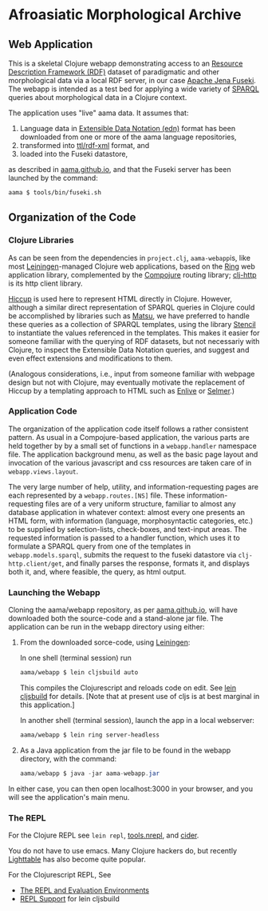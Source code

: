 # Afroasiatic Morphological Archive

## Web Application

This is a skeletal Clojure webapp  demonstrating access to an 
[Resource Description Framework (RDF)](https://www.w3.org/RDF/) dataset
of  paradigmatic and other morphological data via a local RDF server, 
in our case [Apache Jena Fuseki](http://jena.apache.org/index.html).
The webapp is intended as a test bed for applying a wide variety of 
[SPARQL](http://www.w3.org/TR/rdf-sparql-query/) 
queries about morphological data in a Clojure context. 

The application  uses "live" aama data. It assumes that: 
1.  Language data in
[Extensible Data Notation (edn)](https://github.com/edn-format/edn) format
has been downloaded from one or more of the aama language repositories, 
2.  transformed into [ttl/rdf-xml](http://www.w3.org/TR/turtle/) format, and
3.  loaded into the Fuseki datastore, 

as described in [aama.github.io](http://aama.github.io), 
and that the Fuseki server has been launched by the 
command: 
```clojure
aama $ tools/bin/fuseki.sh
``` 
## Organization of the Code

### Clojure Libraries

As can be seen from the dependencies in ``project.clj``, ``aama-webapp``is,
like most [Leiningen](http://leiningen.org)-managed Clojure web applications,
based on the [Ring](https://github.com/ring-clojure/ring) 
web application library, complemented by the
[Compojure](https://github.com/weavejester/compojure) routing library; 
[clj-http](https://github.com/dakrone/clj-http) is its http client library. 

[Hiccup](https://github.com/weavejester/hiccup) is used here to represent
 HTML directly in Clojure. However, although
a similar direct representation of SPARQL queries in Clojure could be accomplished
by libraries such as [Matsu](https://github.com/boutros/matsu),
 we have preferred to handle these queries as
a collection of SPARQL templates, using the library
 [Stencil](https://github.com/davidsantiago/stencil) to instantiate
the values referenced in the templates. This makes it easier for
 someone familiar with 
the querying of RDF datasets, but not necessariy with Clojure, to inspect the
Extensible 
		  Data Notation queries, and suggest and even effect extensions and modifications to them.
 
(Analogous considerations, i.e., input from someone familiar with webpage design 
but not with Clojure, may eventually motivate the replacement of Hiccup by
a templating approach to HTML such as [Enlive](https://github.com/cgrand/enlive) or 
[Selmer](https://github.com/yogthos/Selmer).)

### Application Code

The organization of the application code itself follows a rather consistent pattern.
As usual in a Compojure-based application,  the various parts are held together
by by a small set of functions in a ``webapp.handler`` namespace file. 
The application background menu, as well as the basic page layout and invocation 
of the various javascript 
and css resources are taken care of in ``webapp.views.layout``.

The very large number of help, utility, and information-requesting pages are each
represented by a ``webapp.routes.[NS]`` file. These information-requesting
files are of a very uniform structure, familiar to almost any database application
in whatever context: almost every one presents an HTML form, with 
information (language, morphosyntactic categories, etc.) to be supplied by 
selection-lists, check-boxes, and text-input areas. The requested information
is passed to a handler function, which uses it to formulate a SPARQL query 
from one of the templates in ``webapp.models.sparql``,  submits the request to
the fuseki datastore via ``clj-http.client/get``, and finally parses the 
response, formats it, and displays both it, and, where feasible, the query,
 as html output.

### Launching the Webapp

Cloning the aama/webapp repository, 
as per [aama.github.io](http://aama.github.io), 
will have downloaded both the source-code and a stand-alone jar file.
 The application can be run in the webapp directory using either:

1. From the downloaded sorce-code,  using [Leiningen](http://leiningen.org):

    In one shell (terminal session) run 
    ```clojure
    aama/webapp $ lein cljsbuild auto 
    ```
    This compiles the Clojurescript and reloads code on edit.  See
    [lein cljsbuild](https://github.com/emezeske/lein-cljsbuild) for
    details. [Note that at present use of cljs is at best marginal in
    this application.]

    In another shell (terminal session), launch the app in a local
    webserver:
    ```clojure
    aama/webapp $ lein ring server-headless
    ```

2. As a Java application from the jar file to be  found in the webapp directory, 
with the command: 
    ```java
    aama/webapp $ java -jar aama-webapp.jar
    ```

In either case,  you can then open localhost:3000 in your browser, 
and you will see the application's main menu.

### The REPL

For the Clojure REPL see `lein repl`,
[tools.nrepl](https://github.com/clojure/tools.nrepl), and
[cider](NNNNhttps://github.com/clojure-emacs/cider).

You do not have to use emacs.  Many Clojure hackers do, but recently
[Lighttable](http://www.chris-granger.com/lighttable/) has also become
quite popular.

For the Clojurescript REPL, See
* [The REPL and Evaluation Environments](https://github.com/clojure/clojurescript/wiki/The-REPL-and-Evaluation-Environments)
* [REPL Support](https://github.com/emezeske/lein-cljsbuild/blob/1.0.3/doc/REPL.md) for lein cljsbuild
